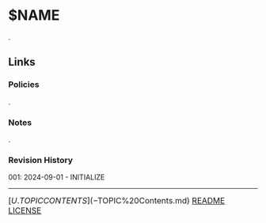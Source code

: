 # $NAME
.
## Links
### Policies
.
### Notes
.
### Revision History
001: 2024-09-01 - INITIALIZE

---
<font size=3>[$U.TOPIC CONTENTS](-%20$TOPIC%20Contents.md)
[README](README.md)
[LICENSE](LICENSE)<font>